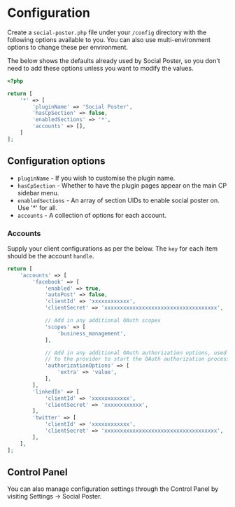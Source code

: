 # Configuration
Create a `social-poster.php` file under your `/config` directory with the following options available to you. You can also use multi-environment options to change these per environment.

The below shows the defaults already used by Social Poster, so you don't need to add these options unless you want to modify the values.

```php
<?php

return [
    '*' => [
        'pluginName' => 'Social Poster',
        'hasCpSection' => false,
        'enabledSections' => '*',
        'accounts' => [],
    ]
];
```

## Configuration options
- `pluginName` - If you wish to customise the plugin name.
- `hasCpSection` - Whether to have the plugin pages appear on the main CP sidebar menu.
- `enabledSections` - An array of section UIDs to enable social poster on. Use '\*' for all.
- `accounts` - A collection of options for each account.

### Accounts
Supply your client configurations as per the below. The `key` for each item should be the account `handle`.

```php
return [
    'accounts' => [
        'facebook' => [
            'enabled' => true,
            'autoPost' => false,
            'clientId' => 'xxxxxxxxxxxx',
            'clientSecret' => 'xxxxxxxxxxxxxxxxxxxxxxxxxxxxxxxxxxxx',

            // Add in any additional OAuth scopes
            'scopes' => [
                'business_management',
            ],

            // Add in any additional OAuth authorization options, used when redirecting
            // to the provider to start the OAuth authorization process
            'authorizationOptions' => [
                'extra' => 'value',
            ],
        ],
        'linkedIn' => [
            'clientId' => 'xxxxxxxxxxxx',
            'clientSecret' => 'xxxxxxxxxxxx',
        ],
        'twitter' => [
            'clientId' => 'xxxxxxxxxxxx',
            'clientSecret' => 'xxxxxxxxxxxxxxxxxxxxxxxxxxxxxxxxxxxx',
        ],
    ],
];
```

## Control Panel
You can also manage configuration settings through the Control Panel by visiting Settings → Social Poster.
